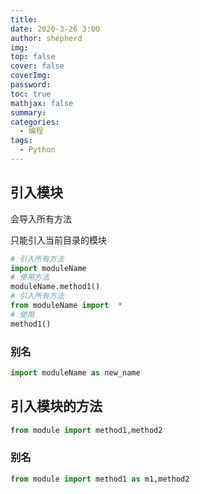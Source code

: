 ```yaml
---
title: 
date: 2020-3-26 3:00
author: shepherd
img: 
top: false
cover: false
coverImg: 
password:
toc: true
mathjax: false
summary: 
categories: 
  - 编程
tags:
  - Python
---
```


## 引入模块

会导入所有方法

只能引入当前目录的模块

```python
# 引入所有方法
import moduleName
# 使用方法
moduleName.method1()
# 引入所有方法
from moduleName import  *
# 使用
method1()
```

### 别名

```python
import moduleName as new_name
```

## 引入模块的方法

```python
from module import method1,method2
```

### 别名

```python
from module import method1 as m1,method2
```

